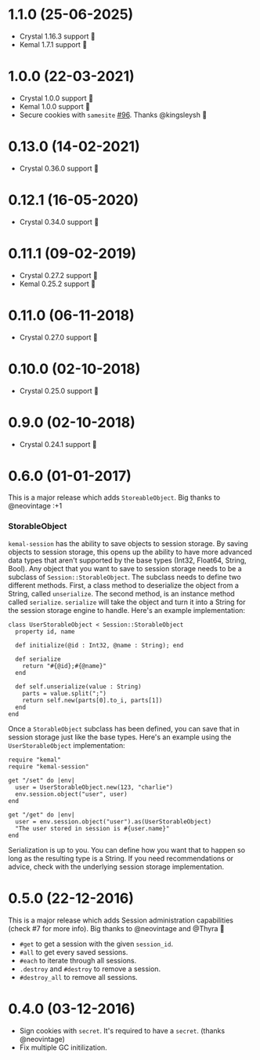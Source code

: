 # 1.1.0 (25-06-2025)

- Crystal 1.16.3 support :tada:
- Kemal 1.7.1 support :tada:

# 1.0.0 (22-03-2021)

- Crystal 1.0.0 support :tada:
- Kemal 1.0.0 support :tada:
- Secure cookies with `samesite` [#96](https://github.com/kemalcr/kemal-session/pull/96). Thanks @kingsleysh :pray:

# 0.13.0 (14-02-2021)

- Crystal 0.36.0 support :tada:

# 0.12.1 (16-05-2020)

- Crystal 0.34.0 support :tada:

# 0.11.1 (09-02-2019)

- Crystal 0.27.2 support 🎉
- Kemal 0.25.2 support 🎉

# 0.11.0 (06-11-2018)

- Crystal 0.27.0 support 🎉

# 0.10.0 (02-10-2018)

- Crystal 0.25.0 support 🎉

# 0.9.0 (02-10-2018)

- Crystal 0.24.1 support 🎉

# 0.6.0 (01-01-2017)

This is a major release which adds `StoreableObject`. Big thanks to @neovintage :+1

### StorableObject

`kemal-session` has the ability to save objects to session storage. By saving objects to session storage, this opens up the ability to have more advanced data types that aren't supported by the base types (Int32, Float64, String, Bool).
Any object that you want to save to session storage needs to be a subclass of `Session::StorableObject`.
The subclass needs to define two different methods. First, a class method to deserialize the object from a String, called `unserialize`. The
second method, is an instance method called `serialize`. `serialize` will take the object and turn it into a String for the session storage engine to
handle. Here's an example implementation:

```crystal
class UserStorableObject < Session::StorableObject
  property id, name

  def initialize(@id : Int32, @name : String); end

  def serialize
    return "#{@id};#{@name}"
  end

  def self.unserialize(value : String)
    parts = value.split(";")
    return self.new(parts[0].to_i, parts[1])
  end
end
```

Once a `StorableObject` subclass has been defined, you can save that in session storage just like the base types. Here's an example using
the `UserStorableObject` implementation:

```crystal
require "kemal"
require "kemal-session"

get "/set" do |env|
  user = UserStorableObject.new(123, "charlie")
  env.session.object("user", user)
end

get "/get" do |env|
  user = env.session.object("user").as(UserStorableObject)
  "The user stored in session is #{user.name}"
end
```

Serialization is up to you. You can define how you want that to happen so long as the resulting type is a String. If you need recommendations
or advice, check with the underlying session storage implementation.

# 0.5.0 (22-12-2016)

This is a major release which adds Session administration capabilities (check #7 for more info). Big thanks to @neovintage and @Thyra 🎉

- `#get` to get a session with the given `session_id`.
- `#all` to get every saved sessions.
- `#each` to iterate through all sessions.
- `.destroy` and `#destroy` to remove a session.
- `#destroy_all` to remove all sessions.

# 0.4.0 (03-12-2016)

- Sign cookies with `secret`. It's required to have a `secret`. (thanks @neovintage)
- Fix multiple GC initilization.
